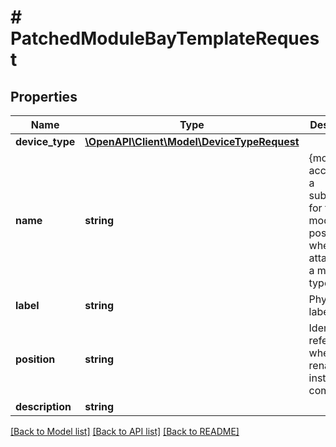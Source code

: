 # # PatchedModuleBayTemplateRequest

## Properties

Name | Type | Description | Notes
------------ | ------------- | ------------- | -------------
**device_type** | [**\OpenAPI\Client\Model\DeviceTypeRequest**](DeviceTypeRequest.md) |  | [optional]
**name** | **string** | {module} is accepted as a substitution for the module bay position when attached to a module type. | [optional]
**label** | **string** | Physical label | [optional]
**position** | **string** | Identifier to reference when renaming installed components | [optional]
**description** | **string** |  | [optional]

[[Back to Model list]](../../README.md#models) [[Back to API list]](../../README.md#endpoints) [[Back to README]](../../README.md)
